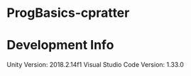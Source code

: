 # ProgBasics-cpratter

# Development Info
Unity Version: 2018.2.14f1
Visual Studio Code Version: 1.33.0
